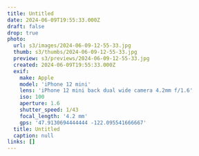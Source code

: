```yaml
---
title: Untitled
date: 2024-06-09T19:55:33.000Z
draft: false
drop: true
photo:
  url: s3/images/2024-06-09-12-55-33.jpg
  thumb: s3/thumbs/2024-06-09-12-55-33.jpg
  preview: s3/previews/2024-06-09-12-55-33.jpg
  created: 2024-06-09T19:55:33.000Z
  exif:
    make: Apple
    model: 'iPhone 12 mini'
    lens: 'iPhone 12 mini back dual wide camera 4.2mm f/1.6'
    iso: 100
    aperture: 1.6
    shutter_speed: 1/43
    focal_length: '4.2 mm'
    gps: '47.9130694444444 -122.095541666667'
  title: Untitled
  caption: null
links: []
---
```

